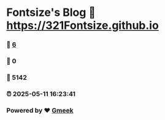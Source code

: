 # Fontsize's Blog :link: https://321Fontsize.github.io 
### :page_facing_up: [6](https://321Fontsize.github.io/tag.html) 
### :speech_balloon: 0 
### :hibiscus: 5142 
### :alarm_clock: 2025-05-11 16:23:41 
### Powered by :heart: [Gmeek](https://github.com/Meekdai/Gmeek)
